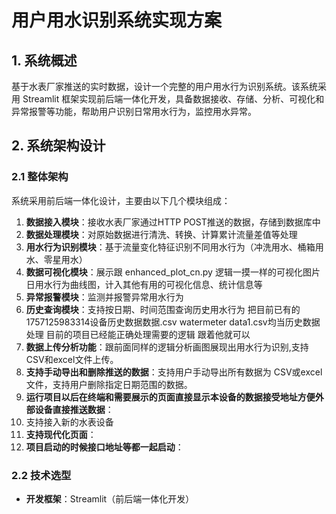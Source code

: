 # 用户用水识别系统实现方案

## 1. 系统概述

基于水表厂家推送的实时数据，设计一个完整的用户用水行为识别系统。该系统采用 Streamlit 框架实现前后端一体化开发，具备数据接收、存储、分析、可视化和异常报警等功能，帮助用户识别日常用水行为，监控用水异常。

## 2. 系统架构设计

### 2.1 整体架构

系统采用前后端一体化设计，主要由以下几个模块组成：

1. **数据接入模块**：接收水表厂家通过HTTP POST推送的数据，存储到数据库中
2. **数据处理模块**：对原始数据进行清洗、转换、计算累计流量差值等处理
3. **用水行为识别模块**：基于流量变化特征识别不同用水行为（冲洗用水、桶箱用水、零星用水）
4. **数据可视化模块**：展示跟 enhanced_plot_cn.py 逻辑一摸一样的可视化图片  日用水行为曲线图，计入其他有用的可视化信息、统计信息等
5. **异常报警模块**：监测并报警异常用水行为
6. **历史查询模块**：支持按日期、时间范围查询历史用水行为  把目前已有的1757125983314设备历史数据数据.csv  watermeter data1.csv均当历史数据处理  目前的项目已经能正确处理需要的逻辑  跟着他就可以
7. **数据上传分析功能**：跟前面同样的逻辑分析画图展现出用水行为识别,支持CSV和excel文件上传。
8. **支持手动导出和删除推送的数据**：支持用户手动导出所有数据为 CSV或excel 文件，支持用户删除指定日期范围的数据。
9. **运行项目以后在终端和需要展示的页面直接显示本设备的数据接受地址方便外部设备直接推送数据**：
9. 支持接入新的水表设备
10. **支持现代化页面**：
11. **项目启动的时候接口地址等都一起启动**：


### 2.2 技术选型

- **开发框架**：Streamlit（前后端一体化开发）

